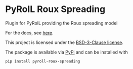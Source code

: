 # PyRolL Roux Spreading

Plugin for PyRolL providing the Roux spreading model

For the docs, see [here](docs/docs.pdf).

This project is licensed under the [BSD-3-Clause license](LICENSE).

The package is available via [PyPi](https://pypi.org/project/pyroll-roux-spreading/) and can be installed with
    
    pip install pyroll-roux-spreading